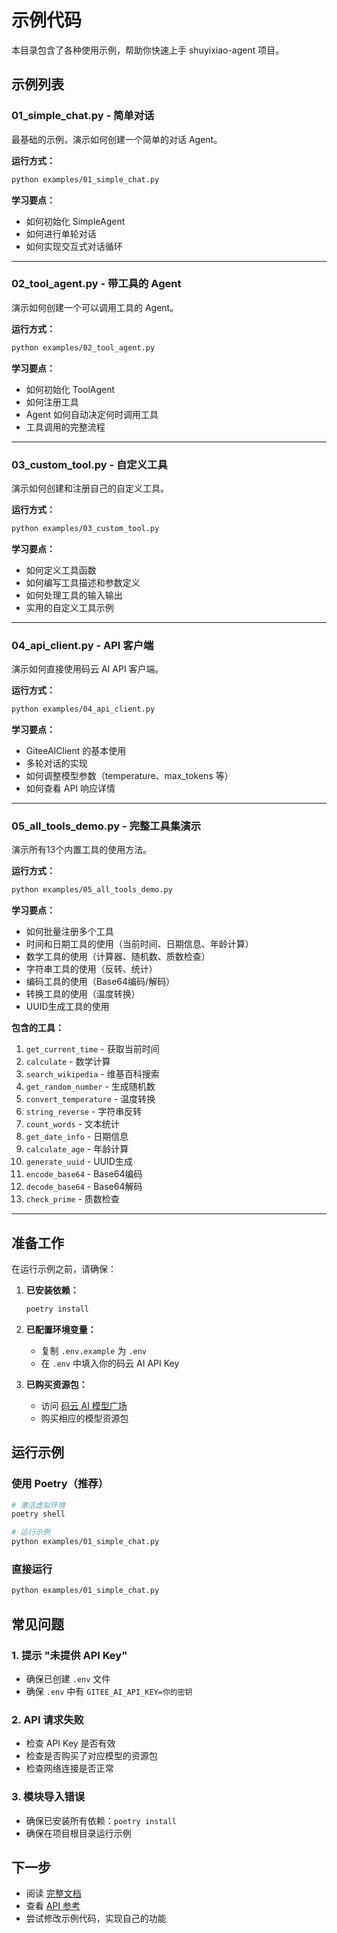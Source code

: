 # 示例代码

本目录包含了各种使用示例，帮助你快速上手 shuyixiao-agent 项目。

## 示例列表

### 01_simple_chat.py - 简单对话
最基础的示例，演示如何创建一个简单的对话 Agent。

**运行方式：**
```bash
python examples/01_simple_chat.py
```

**学习要点：**
- 如何初始化 SimpleAgent
- 如何进行单轮对话
- 如何实现交互式对话循环

---

### 02_tool_agent.py - 带工具的 Agent
演示如何创建一个可以调用工具的 Agent。

**运行方式：**
```bash
python examples/02_tool_agent.py
```

**学习要点：**
- 如何初始化 ToolAgent
- 如何注册工具
- Agent 如何自动决定何时调用工具
- 工具调用的完整流程

---

### 03_custom_tool.py - 自定义工具
演示如何创建和注册自己的自定义工具。

**运行方式：**
```bash
python examples/03_custom_tool.py
```

**学习要点：**
- 如何定义工具函数
- 如何编写工具描述和参数定义
- 如何处理工具的输入输出
- 实用的自定义工具示例

---

### 04_api_client.py - API 客户端
演示如何直接使用码云 AI API 客户端。

**运行方式：**
```bash
python examples/04_api_client.py
```

**学习要点：**
- GiteeAIClient 的基本使用
- 多轮对话的实现
- 如何调整模型参数（temperature、max_tokens 等）
- 如何查看 API 响应详情

---

### 05_all_tools_demo.py - 完整工具集演示
演示所有13个内置工具的使用方法。

**运行方式：**
```bash
python examples/05_all_tools_demo.py
```

**学习要点：**
- 如何批量注册多个工具
- 时间和日期工具的使用（当前时间、日期信息、年龄计算）
- 数学工具的使用（计算器、随机数、质数检查）
- 字符串工具的使用（反转、统计）
- 编码工具的使用（Base64编码/解码）
- 转换工具的使用（温度转换）
- UUID生成工具的使用

**包含的工具：**
1. `get_current_time` - 获取当前时间
2. `calculate` - 数学计算
3. `search_wikipedia` - 维基百科搜索
4. `get_random_number` - 生成随机数
5. `convert_temperature` - 温度转换
6. `string_reverse` - 字符串反转
7. `count_words` - 文本统计
8. `get_date_info` - 日期信息
9. `calculate_age` - 年龄计算
10. `generate_uuid` - UUID生成
11. `encode_base64` - Base64编码
12. `decode_base64` - Base64解码
13. `check_prime` - 质数检查

---

## 准备工作

在运行示例之前，请确保：

1. **已安装依赖：**
   ```bash
   poetry install
   ```

2. **已配置环境变量：**
   - 复制 `.env.example` 为 `.env`
   - 在 `.env` 中填入你的码云 AI API Key

3. **已购买资源包：**
   - 访问 [码云 AI 模型广场](https://ai.gitee.com/serverless)
   - 购买相应的模型资源包

## 运行示例

### 使用 Poetry（推荐）

```bash
# 激活虚拟环境
poetry shell

# 运行示例
python examples/01_simple_chat.py
```

### 直接运行

```bash
python examples/01_simple_chat.py
```

## 常见问题

### 1. 提示 "未提供 API Key"
- 确保已创建 `.env` 文件
- 确保 `.env` 中有 `GITEE_AI_API_KEY=你的密钥`

### 2. API 请求失败
- 检查 API Key 是否有效
- 检查是否购买了对应模型的资源包
- 检查网络连接是否正常

### 3. 模块导入错误
- 确保已安装所有依赖：`poetry install`
- 确保在项目根目录运行示例

## 下一步

- 阅读 [完整文档](../docs/)
- 查看 [API 参考](../docs/api_reference.md)
- 尝试修改示例代码，实现自己的功能

